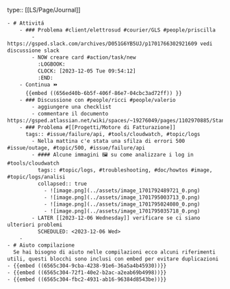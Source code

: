 type:: [[LS/Page/Journal]]

	- # Attivitá
		- ### Problema #client/elettrosud #courier/GLS #people/priscilla
			- https://gsped.slack.com/archives/D051G6YB5UJ/p1701766302921609 vedi discussione slack
			- NOW creare card #action/task/new
			  :LOGBOOK:
			  CLOCK: [2023-12-05 Tue 09:54:12]
			  :END:
		- Continua ⏩️
		  {{embed ((656ed40b-6b5f-406f-86e7-04cbc3ad72ff)) }}
		- ### Discussione con #people/ricci #people/valerio
			- aggiungere una checklist
			- commentare il documento https://gsped.atlassian.net/wiki/spaces/~19276049/pages/1102970885/Standup
		- ### Problema #[[Progetti/Motore di Fatturazione]]
		  tags:: #issue/failure/api, #tools/cloudwatch, #topic/logs
			- Nella mattina c'e stata una sfilza di errori 500 #issue/outage, #topic/500, #issue/failure/api
			- #### Alcune immagini 🖼️ su come analizzare i log in #tools/cloudwatch
			  tags:: #topic/logs, #troubleshooting, #doc/howtos #image, #topic/logs/analisi
			  collapsed:: true
				- ![image.png](../assets/image_1701792489721_0.png)
				- ![image.png](../assets/image_1701795003713_0.png)
				- ![image.png](../assets/image_1701795024080_0.png)
				- ![image.png](../assets/image_1701795035718_0.png)
			- LATER [[2023-12-06 Wednesday]] verificare se ci siano ulteriori problemi
			  SCHEDULED: <2023-12-06 Wed>
		-
	- # Aiuto compilazione
	  Se hai bisogno di aiuto nelle compilazioni ecco alcuni riferimenti utili, questi blocchi sono inclusi con embed per evitare duplicazioni
	- {{embed ((6565c304-9cba-4238-91e6-36a5a4b45930))}}
	- {{embed ((6565c304-72f1-40e2-b2ac-a2eab69b4998))}}
	- {{embed ((6565c304-fbc2-4931-ab16-96384d8543be))}}